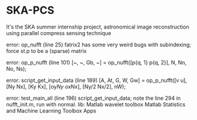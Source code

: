 # SKA-PCS
It's the SKA summer internship project, astronomical image reconstruction using parallel compress sensing technique

error: op_nufft (line 25)
fatrix2 has some very weird bugs with subindexing; force st.p to be a (sparse) matrix

error: op_p_nufft (line 101)
            [~, ~, Gb, ~] = op_nufft([p{q, 1} p{q, 2}], N, Nn, No, Ns);

error: script_get_input_data (line 189)
        [A, At, G, W, Gw] = op_p_nufft([v u], [Ny Nx], [Ky Kx], [oy*Ny ox*Nx], [Ny/2 Nx/2], nW);

error: test_main_all (line 196)
script_get_input_data;
note the line 294 in nufft_init.m, run with normal.
lib:
Matlab wavelet toolbox
Matlab Statistics and Machine Learning Toolbox Apps